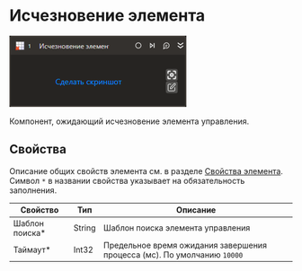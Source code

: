 # Исчезновение элемента

![](../../../resources/activities/basic/uiinteraction/element-vanish-activity.png)

Компонент, ожидающий исчезновение элемента управления.

## Свойства
Описание общих свойств элемента см. в разделе [Свойства элемента](https://docs.primo-rpa.ru/primo-rpa/primo-studio/process/elements#svoistva-elementa).\
Символ `*` в названии свойства указывает на обязательность заполнения.

| Свойство             | Тип                      | Описание                                            |
| -------------------- | ------------------------ | --------------------------------------------------- |
| Шаблон поиска\*      | String                   | Шаблон поиска элемента управления                   |
| Таймаут\*            | Int32                    | Предельное время ожидания завершения процесса (мс). По умолчанию `10000`  |
